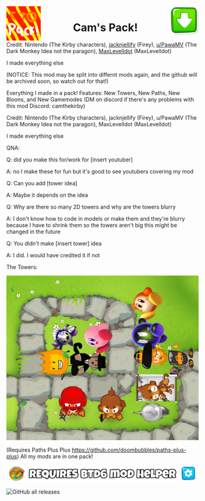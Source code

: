<a href="https://github.com/CamLikesKirby/CamsPack/releases/latest/download/CamsPack.dll">
    <img align="left" alt="Icon" height="90" src="Icon.png">
    <img align="right" alt="Download" height="75" src="https://raw.githubusercontent.com/gurrenm3/BTD-Mod-Helper/master/BloonsTD6%20Mod%20Helper/Resources/DownloadBtn.png">
</a>
<h1 align="center">Cam's Pack!</h1>


Credit:
Nintendo (The Kirby characters), [jacknjellify](https://www.youtube.com/@BFDI) (Firey), [u/PawaMV](https://www.reddit.com/user/PawaMV/) (The Dark Monkey Idea not the paragon), [MaxLevelIdot](https://www.youtube.com/@MaxLevelIdotisbad) (MaxLevelIdot)

I made everything else

(NOTICE: This mod may be split into differnt mods again, and the github will be archived soon, so watch out for that!)

 Everything I made in a pack!
 Features:
New Towers,
New Paths, 
New Bloons, and
New Gamemodes 
(DM on discord if there's any problems with this mod Discord: camthekirby)

Credit: Nintendo (The Kirby characters), jacknjellify (Firey), u/PawaMV (The Dark Monkey Idea not the paragon), MaxLevelIdot (MaxLevelIdot)

I made everything else

QNA:

Q: did you make this for/work for [insert youtuber]

A: no I make these for fun but it's good to see youtubers covering my mod

Q: Can you add [tower idea]

A: Maybe it depends on the idea

Q: Why are there so many 2D towers and why are the towers blurry

A: I don't know how to code in models or make them and they're blurry because I have to shrink them so the towers aren't big this might be changed in the future

Q: You didn't make [insert tower] idea

A: I did. I would have credited it if not

The Towers:

![](29-20-23-152915.png)

(Requires Paths Plus Plus https://github.com/doombubbles/paths-plus-plus) All my mods are in one pack!

[![Requires BTD6 Mod Helper](https://raw.githubusercontent.com/gurrenm3/BTD-Mod-Helper/master/banner.png)](https://github.com/gurrenm3/BTD-Mod-Helper#readme)

![GitHub all releases](https://img.shields.io/github/downloads/CamtheKirby/CamsPack/total)
